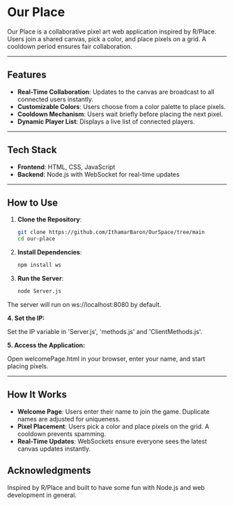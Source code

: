 # Our Place

Our Place is a collaborative pixel art web application inspired by R/Place. Users join a shared canvas, pick a color, and place pixels on a grid. A cooldown period ensures fair collaboration.

---

## Features

- **Real-Time Collaboration**: Updates to the canvas are broadcast to all connected users instantly.
- **Customizable Colors**: Users choose from a color palette to place pixels.
- **Cooldown Mechanism**: Users wait briefly before placing the next pixel.
- **Dynamic Player List**: Displays a live list of connected players.

---

## Tech Stack

- **Frontend**: HTML, CSS, JavaScript
- **Backend**: Node.js with WebSocket for real-time updates

---

## How to Use

1. **Clone the Repository**:
   ```bash
   git clone https://github.com/IthamarBaron/OurSpace/tree/main
   cd our-place
   
2. **Install Dependencies**:
   ```bash
   npm install ws
   
3. **Run the Server**:
   ```bash
   node Server.js
The server will run on ws://localhost:8080 by default.

**4. Set the IP:**

Set the IP variable in 'Server.js', 'methods.js' and 'ClientMethods.js'.

**5. Access the Application:**

Open welcomePage.html in your browser, enter your name, and start placing pixels.

---

## How It Works

- **Welcome Page**: Users enter their name to join the game. Duplicate names are adjusted for uniqueness.
- **Pixel Placement**: Users pick a color and place pixels on the grid. A cooldown prevents spamming.
- **Real-Time Updates**: WebSockets ensure everyone sees the latest canvas updates instantly.

## Acknowledgments

Inspired by R/Place and built to have some fun with Node.js and web development in general.
